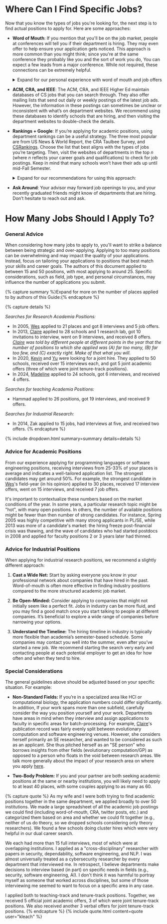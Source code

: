 # Where Can I Find Specific Jobs?

Now that you know the types of jobs you're looking for, the next 
step is to find actual positions to apply for. Here are some approaches:

- **Word of Mouth**: If you mention that you'll be on the job market,
  people at conferences will tell you if their department is hiring. They 
  may even offer to help ensure your application gets noticed. This approach 
  is more common than you might think; since you're at the same conference 
  they probably like you and the sort of work you do, You can expect a few 
  leads from a major conference. While not required, these connections can 
  be extremely helpful.
  <details><summary>Expand for our personal experience with word of mouth and job offers</summary>
  
  <p><a href="/grad-job-guide/about#authors">Claire</a> gave two conference talks in the six months before applying for jobs and
  found this approach extremely useful.  She did not end those talks with "I am on
  the job market," but should have in hindsight. 
  </p>

  <p><a href="/grad-job-guide/about#authors">Madeline</a> attended a conference right before she went on the job market, and she did end her 
  talk with "I am on the job market". Two of her job offers came from 
  institutions where she talked to faculty members afterward.
  </p>
  </details>

- **ACM, CRA, and IEEE**: The ACM, CRA, and IEEE Higher Ed maintain
  databases of CS jobs that you can search through.  They also offer 
  mailing lists that send out daily or weekly postings of the latest job 
  ads. However, the information in these postings can sometimes be unclear 
  or inconsistent with what’s on department websites. We recommend using 
  these databases to identify schools that are hiring, and then visiting 
  the department websites to double-check the details.

- **Rankings + Google**:  If you’re applying for academic positions, 
  using department rankings can be a useful strategy. The three most
  popular are from US News & World Report, the CRA Taulbee Survey, and 
  [CSRankings](https://csrankings.org/#/index?all&us). Choose the list 
  that best aligns with the types of jobs you’re targeting. Then, visit 
  the websites of departments in the top *n* (where *n* reflects your career 
  goals and qualifications) to check for job postings. Keep in mind that 
  many schools won’t have their ads up until mid-Fall Semester.
  <details><summary>Expand for our recommendations for using this approach:</summary>

  <p><a href="/grad-job-guide/about#authors">Claire</a> 
   took the top 100 schools on one such list
  and put them in a spreadsheet, with a separate section for Canadian schools.
  She updated the spreadsheet whenever a school posted a job  Before applying, 
  she reviewed the schools that were
  hiring and filtered according to various preferences. She aimed to apply to
  approximately an equal number of schools ranked above and below her graduate
  institution (UVA).
  </p>

  <p><a href="/grad-job-guide/about#authors">Madeline</a> took the union of the top 30 schools from CSRankings and US News 
  & World Report, adding institutions with historical strength in her 
  research area (software engineering). She then filtered schools based 
  on those that were hiring and her geographical preferences.
  </p>

  <p>If you choose a similar approach, we recommend adjusting your starting 
  list and filtering criteria to suit your own goals. Not everyone wants to work
  at a top-ranked school, so don't feel like "top 100" is the only way to go.  For
  example, 
    <a href="/grad-job-guide/about#authors">Claire</a> 
    focused on larger departments, while 
    <a href="/grad-job-guide/about#authors">Madeline</a> preferred
  universities in coastal states within two hours of a major city. You are likely to
  have different preferences.</p>
  </details>

- **Ask Around**: Your advisor may forward job openings to you, and your recently 
  graduated friends might know of departments that are hiring. Don’t hesitate 
  to reach out and ask.

# How Many Jobs Should I Apply To?

### General Advice

When considering how many jobs to apply to, you'll want to strike a
balance between being strategic and over-applying. Applying to too many 
positions can be overwhelming and may impact the quality of your 
applications. Instead, focus on tailoring your applications to positions that best 
match your skills and career goals. <span class="highlight">The authors of this
document applied to between 15 and 50 positions, with most applying 
to around 25.</span> Specific considerations, 
such as field, job type, and personal circumstances, may influence the 
number of applications you submit. 

{% capture summary %}Expand for more on the number of places applied to by authors of this Guide:{% endcapture %}

{% capture details %}

*Searches for Research Academia Positions:*

* In 2005, [Wes](/grad-job-guide/about#authors) applied to 21 places and got 8 interviews and 5 job offers. 
* In 2013, [Claire](/grad-job-guide/about#authors) applied to 28 schools and 1 research lab, got 10 invitations to
  interview, went on 9 interviews, and received 8 offers. *[Claire](/grad-job-guide/about#authors) was told by different people at 
  different points in the year that the number of positions to which she applied was (A) far too many, (B) far too few, and (C) exactly right.  Make of that what you will.*
* In 2020, [Kevin](/grad-job-guide/about#authors) and [Yu](/grad-job-guide/about#authors) were looking for a joint hire. They applied to 50
  schools, received over 15 interviews each, and got 5 joint academic offers
  (three of which were joint tenure-track positions).
* In 2024, [Madeline](/grad-job-guide/about#authors) applied to 24 schools, got 6 interviews, and received 4 offers. 

*Searches for teaching Academia Positions:*
* Hammad applied to 26 positions, got 19 interviews, and received 9 offers.

*Searches for Industrial Research:*
* In 2014, Zak applied to 15 jobs, had interviews at five, and received two offers.
{% endcapture %}

{% include dropdown.html summary=summary details=details %}

### Advice for Academic Positions

From our experience applying for programming languages or software engineering
positions, receiving interviews from 25-33% of your places is average and indicates
a well-tailored application list. The strongest candidates may get around 50%. For 
example, the strongest candidate in [Wes](/grad-job-guide/about#authors)'s field-year (in his opinion) applied to 30 
places, received 17 interview offers, went on 15 interviews, and received 7 job offers.

It's important to contextualize these numbers based on the market conditions of the year.
In some years, a particular research topic might be "hot", with many open positions.
In others, the number of available positions might be fewer than then number of strong
candidates. 
For instance, Spring 2005 was highly competitive with many strong applicants in PL/SE, 
while 2013 was more of a candidate's market: the hiring freeze post-financial crisis was
thawing, and the wave of candidates who had started postdocs in 2008 and applied
for faculty positions 2 or 3 years later had thinned.

### Advice for Industrial Positions

When applying for industrial research positions, we recommend a slightly different approach:

1. **Cast a Wide Net:** Start by asking everyone you know in your 
  professional network about companies that 
  have hired in the past. Word-of-mouth is often more effective in finding industry 
  positions compared to the more structured academic job market.

2. **Be Open-Minded:** Consider applying to companies that might not initially seem 
  like a perfect fit. Jobs in industry can be more fluid, and you may find a good 
  match once you start talking to people at different companies. It’s beneficial 
  to explore a wide range of companies before narrowing your options.

3. **Understand the Timeline:** The hiring timeline in industry is typically more 
  flexible than academia’s semester-based schedule. Some companies may 
  contact you well into the summer, even after you’ve started a new job. We 
  recommend starting the search very early and contacting people at each potential 
  employer to get an idea for how often and when they tend to hire.  

### Special Considerations

The general guidelines above should be adjusted based on your specific 
situation. For example:

* **Non-Standard Fields:** If you’re in a specialized area like HCI or
  computational biology, the application numbers could differ significantly. In
  addition, If your work spans more than one subfield, carefully consider the way you
  position yourself and your work.  Departments have areas in mind when they
  interview and assign applications to faculty in specific areas for
  batch-processing.  For example, [Claire](/grad-job-guide/about#authors)'s publication record was fairly
  evenly split between evolutionary computation and software engineering venues.
  However, she considers herself primarily an SE researcher, and wanted to be
  considered as such as an applicant.  She thus pitched herself as an "SE person"
  who borrows insights from other fields (evolutionary computation/GP) as opposed
  to a person who floats in the void between research areas. 
  We talk more generally about the impact of your research area on where you apply
  [here](#academic-positions-research-area-and-where-to-apply).

* **Two-Body Problem:** If you and your partner are both 
  seeking academic positions at the same or nearby institutions, 
  you will likely need to apply to at least 40 places, 
  with some couples applying to as many as 60.

{% capture quote %} 
As my wife and I were both trying to find academic positions together in
the same department, we applied broadly to over 50 institutions.
We made a large spreadsheet of all the academic job postings we could
find (including word-of-mouth, CRA, twitter posts, etc.) and categorized
them based on area and whether we could fit together (e.g., neither of
us do theory, so we dropped schools considering only theory
researchers).  We found a few schools doing cluster hires which were
very helpful in our dual career search.  

We each had more than 15 full interviews, most of which were at overlapping
institutions. I applied as a "cross-disciplinary" researcher with papers
in security, dependability, software engineering, and NLP.  I was almost
universally treated as a cybersecurity researcher by every department
that interviewed me.   In retrospect, I believe departments make
decisions to interview based (in part) on specific needs in fields
(e.g., security, software engineering, AI).  I don't think it was
harmful to portray myself as someone that worked across disciplines, but
some of those interviewing me seemed to want to focus on a specific area
in any case. 

I applied both to teaching-track and tenure-track positions.   Together,
we received 5 official joint academic offers, 3 of which were joint
tenure-track positions.  We also received another 3 verbal offers for
joint tenure-track positions. 
{% endcapture %}
{% include quote.html content=quote user="kleach" %}

